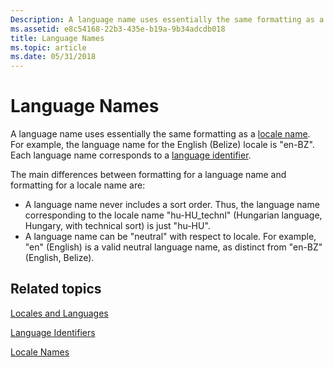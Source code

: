 ```yaml
---
Description: A language name uses essentially the same formatting as a locale name. For example, the language name for the English (Belize) locale is &\#0034;en-BZ&\#0034;. Each language name corresponds to a language identifier.
ms.assetid: e8c54168-22b3-435e-b19a-9b34adcdb018
title: Language Names
ms.topic: article
ms.date: 05/31/2018
---
```


# Language Names

A language name uses essentially the same formatting as a [locale name](locale-names.md). For example, the language name for the English (Belize) locale is "en-BZ". Each language name corresponds to a [language identifier](language-identifiers.md).

The main differences between formatting for a language name and formatting for a locale name are:

-   A language name never includes a sort order. Thus, the language name corresponding to the locale name "hu-HU\_technl" (Hungarian language, Hungary, with technical sort) is just "hu-HU".
-   A language name can be "neutral" with respect to locale. For example, "en" (English) is a valid neutral language name, as distinct from "en-BZ" (English, Belize).

## Related topics

<dl> <dt>

[Locales and Languages](locales-and-languages.md)
</dt> <dt>

[Language Identifiers](language-identifiers.md)
</dt> <dt>

[Locale Names](locale-names.md)
</dt> </dl>

 

 



